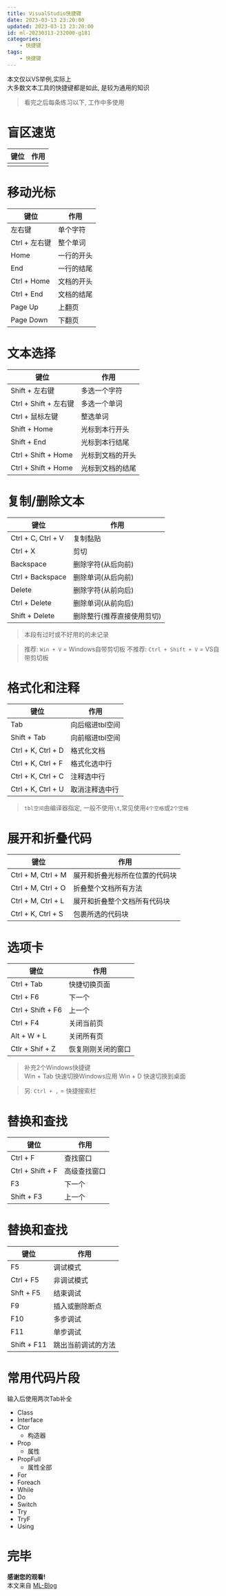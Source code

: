 ```yaml
---
title: VisualStudio快捷键
date: 2023-03-13 23:20:00
updated: 2023-03-13 23:20:00
id: ml-20230313-232000-g181
categories:
	- 快捷键
tags: 
	- 快捷键
---
```


本文仅以VS举例,实际上  
大多数文本工具的快捷键都是如此, 是较为通用的知识

> 看完之后每条练习以下, 工作中多使用

<!--more-->

# 盲区速览

| 键位 | 作用 |
| ---- | ---- |
|      |      |

# 移动光标

| 键位          | 作用       |
| ------------- | ---------- |
| 左右键        | 单个字符   |
| Ctrl + 左右键 | 整个单词   |
| Home          | 一行的开头 |
| End           | 一行的结尾 |
| Ctrl + Home   | 文档的开头 |
| Ctrl + End    | 文档的结尾 |
| Page Up       | 上翻页     |
| Page Down     | 下翻页     |

# 文本选择

| 键位                  | 作用             |
| --------------------- | ---------------- |
| Shift + 左右键        | 多选一个字符     |
| Ctrl + Shift + 左右键 | 多选一个单词     |
| Ctrl + 鼠标左键       | 整选单词         |
| Shift + Home          | 光标到本行开头   |
| Shift + End           | 光标到本行结尾   |
| Ctrl + Shift + Home   | 光标到文档的开头 |
| Ctrl + Shift + Home   | 光标到文档的结尾 |

# 复制/删除文本

| 键位               | 作用                       |
| ------------------ | -------------------------- |
| Ctrl + C, Ctrl + V | 复制黏贴                   |
| Ctrl + X           | 剪切                       |
| Backspace          | 删除字符(从后向前)         |
| Ctrl + Backspace   | 删除单词(从后向前)         |
| Delete             | 删除字符(从前向后)         |
| Ctrl + Delete      | 删除单词(从前向后)         |
| Shift + Delete     | 删除整行(推荐直接使用剪切) |

> 本段有过时或不好用的的未记录

> 推荐: `Win + V` = Windows自带剪切板 
> 不推荐: `Ctrl + Shift + V` = VS自带剪切板

# 格式化和注释

| 键位               | 作用            |
| ------------------ | --------------- |
| Tab                | 向后缩进tbl空间 |
| Shift + Tab        | 向前缩进tbl空间 |
| Ctrl + K, Ctrl + D | 格式化文档      |
| Ctrl + K, Ctrl + F | 格式化选中行    |
| Ctrl + K, Ctrl + C | 注释选中行      |
| Ctrl + K, Ctrl + U | 取消注释选中行  |

> `tbl空间`由编译器指定, 一般不使用`\t`,常见使用`4个空格`或`2个空格`


# 展开和折叠代码

| 键位               | 作用                           |
| ------------------ | ------------------------------ |
| Ctrl + M, Ctrl + M | 展开和折叠光标所在位置的代码块 |
| Ctrl + M, Ctrl + O | 折叠整个文档所有方法           |
| Ctrl + M, Ctrl + L | 展开和折叠整个文档所有代码块   |
| Ctrl + K, Ctrl + S | 包裹所选的代码块               |

# 选项卡

| 键位              | 作用               |
| ----------------- | ------------------ |
| Ctrl + Tab        | 快捷切换页面       |
| Ctrl + F6         | 下一个             |
| Ctrl + Shift + F6 | 上一个             |
| Ctrl + F4         | 关闭当前页         |
| Alt + W + L       | 关闭所有页         |
| Ctlr + Shif + Z   | 恢复刚刚关闭的窗口 |

> 补充2个Windows快捷键  
> Win + Tab 快速切换Windows应用
> Win + D 快速切换到桌面

> 另: `Ctrl + ,` = 快捷搜索栏

# 替换和查找

| 键位             | 作用         |
| ---------------- | ------------ |
| Ctrl + F         | 查找窗口     |
| Ctrl + Shift + F | 高级查找窗口 |
| F3               | 下一个       |
| Shift + F3       | 上一个       |

# 替换和查找

| 键位        | 作用               |
| ----------- | ------------------ |
| F5          | 调试模式           |
| Ctrl + F5   | 非调试模式         |
| Shft + F5   | 结束调试           |
| F9          | 插入或删除断点     |
| F10         | 多步调试           |
| F11         | 单步调试           |
| Shift + F11 | 跳出当前调试的方法 |


# 常用代码片段

输入后使用两次Tab补全

* Class
* Interface
* Ctor
  * 构造器
* Prop
  * 属性
* PropFull
  * 属性全部
* For
* Foreach
* While
* Do
* Switch
* Try
* TryF
* Using

# 完毕

**感谢您的观看!**  
本文来自 [ML-Blog][ML-Blog_Link]

<!-- 图片 -->

<!-- 链接 -->

<!-- 水印 -->
[ML-Blog_Link]:https://userminghaoli.github.io/ "我的博客"
